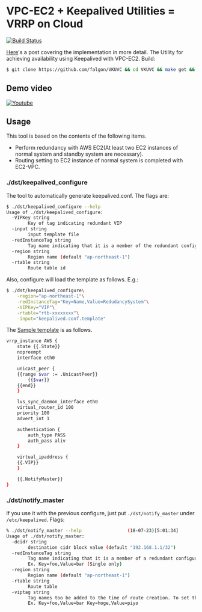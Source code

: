 # VPC-EC2 + Keepalived Utilities = VRRP on Cloud

[![Build Status](https://travis-ci.org/falgon/VKUVC.svg?branch=master)](https://travis-ci.org/falgon/VKUVC)

[Here](https://falgon.github.io/roki.log/posts/2018/%207月/23/ec2failover/)'s a post covering the implementation in more detail.
The Utility for achieving availability using Keepalived with VPC-EC2. Build:

```sh
$ git clone https://github.com/falgon/VKUVC && cd VKUVC && make get && make
```

## Demo video

[![Youtube](http://img.youtube.com/vi/b6y3CnaTiG0/hqdefault.jpg)](https://www.youtube.com/watch?v=b6y3CnaTiG0)

## Usage

This tool is based on the contents of the following items.

* Perform redundancy with AWS EC2(At least two EC2 instances of normal system and standby system are necessary).
* Routing setting to EC2 instance of normal system is completed with EC2-VPC.

### ./dst/keepalived\_configure

The tool to automatically generate keepalived.conf. The flags are:
```sh
$ ./dst/keepalived_configure --help
Usage of ./dst/keepalived_configure:
  -VIPKey string
        Key of tag indicating redundant VIP
  -input string
        input template file
  -redInstanceTag string
        Tag name indicating that it is a member of the redundant configration. Ex. Key=foo,Value=bar (single only)
  -region string
        Region name (default "ap-northeast-1")
  -rtable string
        Route table id
```
Also, configure will load the template as follows. E.g.:
```sh
$ ./dst/keepalived_configure\
	-region="ap-northeast-1"\
	-redInstanceTag="Key=Name,Value=RedudancySystem"\
	-VIPKey="VIP"\
	-rtable="rtb-xxxxxxxx"\
	-input="keepalived.conf.template"
```
The [Sample template](https://github.com/falgon/VKUVC/tree/master/keepalived.conf.template) is as follows.
```sh
vrrp_instance AWS {
    state {{.State}}
    nopreempt
    interface eth0

    unicast_peer {
    {{range $var := .UnicastPeer}}
        {{$var}}
    {{end}}
    }

    lvs_sync_daemon_interface eth0
    virtual_router_id 100
    priority 100
    advert_int 1

    authentication {
        auth_type PASS
        auth_pass aliv
    }

    virtual_ipaddress {
    {{.VIP}}
    }

    {{.NotifyMaster}}
}
```

### ./dst/notify\_master

If you use it with the previous configure, just put `./dst/notify_master` under `/etc/keepalived`. Flags:
```sh
% ./dst/notify_master --help                 (18-07-23)[5:01:34]
Usage of ./dst/notify_master:
  -dcidr string
        destination cidr block value (default "192.168.1.1/32")
  -redInstanceTag string
        Tag name indicating that it is a member of a redundant configuration. To set this flag, the tagvip flag must also be specified.
        Ex. Key=foo,Value=bar (Single only)
  -region string
        Region name (default "ap-northeast-1")
  -rtable string
        Route table
  -viptag string
        Tag names too be added to the time of route creation. To set this flag, the redudancyInstancesTag flag must also be specified.
        Ex. Key=foo,Value=bar Key=hoge,Value=piyo
```
